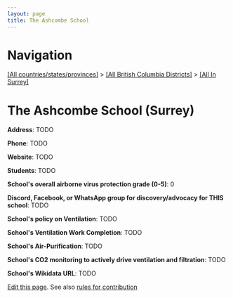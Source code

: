 ```yaml
---
layout: page
title: The Ashcombe School
---
```

# Navigation

[[All countries/states/provinces]](../../..) > [[All British Columbia Districts]](../..) > [[All In Surrey]](..)

# The Ashcombe School (Surrey)

**Address**: TODO

**Phone**: TODO

**Website**: TODO

**Students**: TODO

**School's overall airborne virus protection grade (0-5)**: 0

**Discord, Facebook, or WhatsApp group for discovery/advocacy for THIS school**: TODO

**School's policy on Ventilation**: TODO

**School's Ventilation Work Completion**: TODO

**School's Air-Purification**: TODO

**School's CO2 monitoring to actively drive ventilation and filtration**: TODO

**School's Wikidata URL**: TODO


[Edit this page](https://github.com/ventilate-schools/BC/edit/main/./Surrey/The_Ashcombe_School.md). See also [rules for contribution](../../../contribution-rules/)